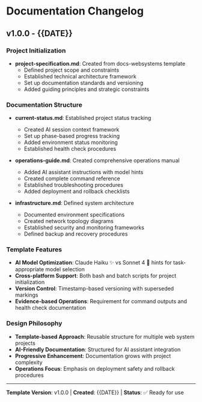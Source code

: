 # Documentation Changelog

## v1.0.0 - {{DATE}}

### Project Initialization
- **project-specification.md**: Created from docs-websystems template
  - Defined project scope and constraints
  - Established technical architecture framework
  - Set up documentation standards and versioning
  - Added guiding principles and strategic constraints

### Documentation Structure
- **current-status.md**: Established project status tracking
  - Created AI session context framework
  - Set up phase-based progress tracking
  - Added environment status monitoring
  - Established health check procedures

- **operations-guide.md**: Created comprehensive operations manual
  - Added AI assistant instructions with model hints
  - Created complete command reference
  - Established troubleshooting procedures
  - Added deployment and rollback checklists

- **infrastructure.md**: Defined system architecture
  - Documented environment specifications
  - Created network topology diagrams
  - Established security and monitoring frameworks
  - Defined backup and recovery procedures

### Template Features
- **AI Model Optimization**: Claude Haiku ✨ vs Sonnet 4 🧠 hints for task-appropriate model selection
- **Cross-platform Support**: Both bash and batch scripts for project initialization
- **Version Control**: Timestamp-based versioning with superseded markings
- **Evidence-based Operations**: Requirement for command outputs and health check documentation

### Design Philosophy
- **Template-based Approach**: Reusable structure for multiple web system projects
- **AI-Friendly Documentation**: Structured for AI assistant integration
- **Progressive Enhancement**: Documentation grows with project complexity
- **Operations Focus**: Emphasis on deployment safety and rollback procedures

---

**Template Version**: v1.0.0 | **Created**: {{DATE}} | **Status**: ✅ Ready for use